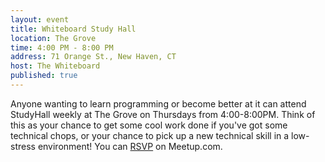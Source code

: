 ```yaml
---
layout: event
title: Whiteboard Study Hall
location: The Grove
time: 4:00 PM - 8:00 PM
address: 71 Orange St., New Haven, CT
host: The Whiteboard
published: true
---
```

Anyone wanting to learn programming or become better at
it can attend StudyHall weekly at The Grove on Thursdays
from 4:00-8:00PM.  Think of this as your chance to get
some cool work done if you've got some technical chops,
or your chance to pick up a new technical skill in a
low-stress environment!  You can
[RSVP](http://www.meetup.com/a100-dev-community/events/121022382/)
on Meetup.com.
